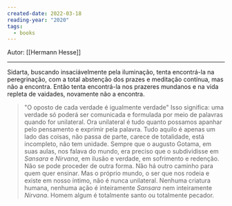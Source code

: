 ```yaml
---
created-date: 2022-03-18
reading-year: "2020"
tags:
  - books
---
```



Autor:  [[Hermann Hesse]]

---

Sidarta, buscando insaciávelmente pela iluminação, tenta encontrá-la na peregrinação, com a total abstenção dos prazes e meditação contínua, mas não a encontra. Então tenta encontrá-la nos prazeres mundanos e na vida repleta de vaidades, novamente não a encontra.


> "O oposto de cada verdade é igualmente verdade" Isso significa: uma verdade só poderá ser comunicada e formulada por meio de palavras quando for unilateral. Ora unilateral é tudo quanto possamos apanhar pelo pensamento e exprimir pela palavra. Tudo aquilo é apenas um lado das coisas, não passa de parte, carece de totalidade, está incompleto, não tem unidade. Sempre que o augusto Gotama, em suas aulas, nos falava do mundo, era preciso que o subdividisse em *Sansara* e *Nirvana*, em ilusão e verdade, em sofrimento e redenção. Não se pode proceder de outra forma. Não há outro caminho para quem quer ensinar. Mas o próprio mundo, o ser que nos rodeia e existe em nosso íntimo, não é nunca unilateral. Nenhuma criatura humana, nenhuma ação é inteiramente *Sansara* nem inteiramente *Nirvana*. Homem algum é totalmente santo ou totalmente pecador.






